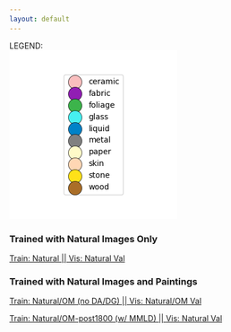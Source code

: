 ```yaml
---
layout: default
---
```


LEGEND: <br>
![Legend](./files/legend.png)

### Trained with Natural Images Only

[Train: Natural \|\| Vis: Natural Val](./files/tsne_resnet18_mmld_natural_deepall-default-val_200-samples1-natural_1_visualization_20Kx20K_224px_200LR_30perp_4096patches_border-color_grid/embedding.html)

### Trained with Natural Images and Paintings

[Train: Natural/OM (no DA/DG) \|\| Vis: Natural/OM Val](./files/tsne_test_visualization_20Kx20K_224px_200LR_30perp_4096patches_border-color_grid/embedding.html)

[Train: Natural/OM-post1800 (w/ MMLD) \|\| Vis: Natural Val](./files/tsne_resnet18_mmld_natural-OM_post18-default_K2-val_200-samples1-natural_1_visualization_20Kx20K_224px_200LR_30perp_4096patches_border-color_grid/embedding.html)



